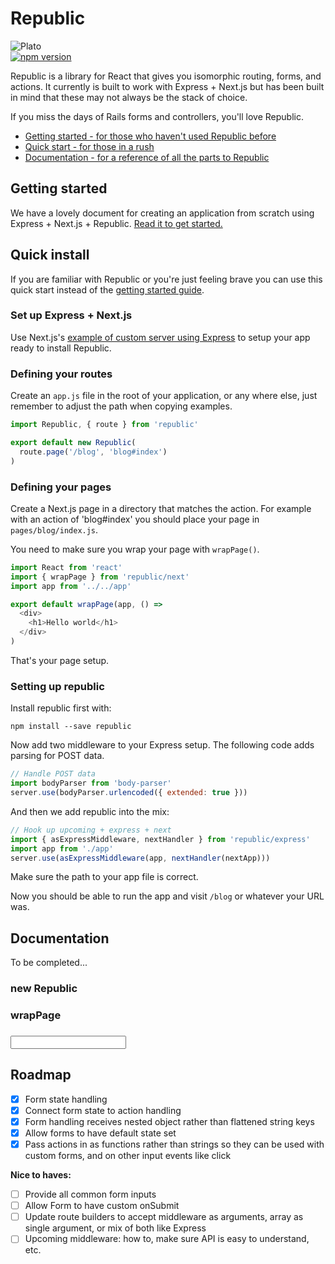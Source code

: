 # Republic

![Plato](https://upload.wikimedia.org/wikipedia/commons/4/4a/Plato-raphael.jpg)  
[![npm version](https://badge.fury.io/js/republic.svg)](https://badge.fury.io/js/republic)

Republic is a library for React that gives you isomorphic routing, forms, and actions. It currently is built to work with Express + Next.js but has been built in mind that these may not always be the stack of choice.

If you miss the days of Rails forms and controllers, you'll love Republic.

- [Getting started - for those who haven't used Republic before ](https://github.com/lukemorton/republic/blob/master/GETTING_STARTED.md)
- [Quick start - for those in a rush](#quick-install)
- [Documentation - for a reference of all the parts to Republic](#documentation)

## Getting started

We have a lovely document for creating an application from scratch using Express + Next.js + Republic. [Read it to get started.](https://github.com/lukemorton/republic/blob/master/GETTING_STARTED.md)

## Quick install

If you are familiar with Republic or you're just feeling brave you can use this quick start instead of the [getting started guide](https://github.com/lukemorton/republic/blob/master/GETTING_STARTED.md).

### Set up Express + Next.js

Use Next.js's [example of custom server using Express](https://github.com/zeit/next.js/tree/master/examples/custom-server-express) to setup your app ready to install Republic.

### Defining your routes

Create an `app.js` file in the root of your application, or any where else, just remember to adjust the path when copying examples.

``` js
import Republic, { route } from 'republic'

export default new Republic(
  route.page('/blog', 'blog#index')
)
```

### Defining your pages

Create a Next.js page in a directory that matches the action. For example with an action of 'blog#index' you should place your page in `pages/blog/index.js`.

You need to make sure you wrap your page with `wrapPage()`.

``` js
import React from 'react'
import { wrapPage } from 'republic/next'
import app from '../../app'

export default wrapPage(app, () =>
  <div>
    <h1>Hello world</h1>
  </div>
)
```

That's your page setup.

### Setting up republic

Install republic first with:

```
npm install --save republic
```

Now add two middleware to your Express setup. The following code adds parsing for POST data.

``` js
// Handle POST data
import bodyParser from 'body-parser'
server.use(bodyParser.urlencoded({ extended: true }))
```

And then we add republic into the mix:

``` js
// Hook up upcoming + express + next
import { asExpressMiddleware, nextHandler } from 'republic/express'
import app from './app'
server.use(asExpressMiddleware(app, nextHandler(nextApp)))
```

Make sure the path to your app file is correct.

Now you should be able to run the app and visit `/blog` or whatever your URL was.

## Documentation

To be completed...

### new Republic

### wrapPage

### <Link>

### <Form>

### <Input>

## Roadmap

- [x] Form state handling
- [x] Connect form state to action handling
- [x] Form handling receives nested object rather than flattened string keys
- [x] Allow forms to have default state set
- [x] Pass actions in as functions rather than strings so they can be used with custom forms, and on other input events like click

**Nice to haves:**

- [ ] Provide all common form inputs
- [ ] Allow Form to have custom onSubmit
- [ ] Update route builders to accept middleware as arguments, array as single argument, or mix of both like Express
- [ ] Upcoming middleware: how to, make sure API is easy to understand, etc.
